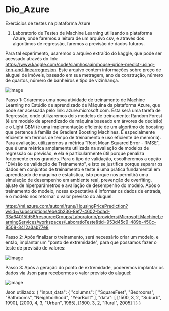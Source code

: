 # Dio_Azure
Exercicios de testes na plataforma Azure

1) Laboratorio de Testes de Machine Learning utilizando a plataforma Azure, onde faremos a leitura de um arquivo csv, e através dos algorítimos de regressão, faremos a previsão de dados futuros.

Para tal experimento, usaremos o arquivo extraído do kaggle, que pode ser acessado através do link: https://www.kaggle.com/code/siamhosaain/house-price-predict-using-knn-and-linearregresion. 
Este arquivo contem informações sobre preço de aluguel de imóveis, baseado em sua metragem, ano de construção, número de quartos, número de banheiros e tipo de vizinhança. 

![image](https://github.com/lucimaralye/Dio_Azure/assets/142181198/2a873ea2-7ee4-4685-8fa5-4f99bf287e02)


Passo 1: Criaremos uma nova atividade de treinamento de Machine Learning no Estúdio de aprendizado de Máquina da plataforma Azure, que pode ser acessada pelo link: azure.microsoft.com.
Esta será uma tarefa de Regressão, onde utilizaremos dois modelos de treinamento: Random Forest (é um modelo de aprendizado de máquina baseado em árvores de decisão) e o Light GBM (é uma implementação eficiente de um algoritmo de boosting que pertence à família de Gradient Boosting Machines. É especialmente eficiente em termos de tempo de treinamento e uso eficiente de memória). 
Para avaliação, utilizaremos a métrica "Root Mean Squared Error - RMSE", que é uma métrica amplamente utilizada na avaliação de modelos de regressão ou previsão, e ela é particularmente útil porque penaliza fortemente erros grandes. 
Para o tipo de validação, escolheremos a opção "Divisão de validação de Treinamento", e isto se justifica porque separar os dados em conjuntos de treinamento e teste é uma prática fundamental em aprendizado de máquina e estatística, isto porque nos permitirá uma simulação de desempenho em ambiente real, prevenção de overfiting, ajuste de hiperparâmetros e avaliação de desempenho do modelo. 
Após o treinamento do modelo, nossa expectativa é informar os dados de entrada, e o modelo nos retornar o valor previsto do aluguel.

https://ml.azure.com/automl/runs/HousingPricePrediction?wsid=/subscriptions/ebe4b236-8ef7-4602-bdad-33a64015fd58/resourceGroups/Laboratorio/providers/Microsoft.MachineLearningServices/workspaces/LaboratioTeste&tid=953d45c9-489b-450c-8508-3412a3ab77e8

Passo 2: Após finalizar o treinamento, será necessário criar um modelo, e então, implantar um "ponto de extremidade", para que possamos fazer o teste de previsão de valores:

![image](https://github.com/lucimaralye/Dio_Azure/assets/142181198/7c7c8e43-4911-4891-ae7a-fc046a29ebdb)

Passo 3: Após a geração do ponto de extremidade, poderemos implantar os dados via Json para recebermos o valor previsto do aluguel: 

![image](https://github.com/lucimaralye/Dio_Azure/assets/142181198/44bb8c2b-3e1b-4daa-93c3-75277685fe53)

Json utilizado:
{
  "input_data": {
    "columns": [
      "SquareFeet",
      "Bedrooms",
      "Bathrooms",
      "Neighborhood",
      "YearBuilt"
    ],
    "data": [
      [1500, 3, 2, "Suburb", 1990],
      [2000, 4, 3, "Urban", 1985],
      [1800, 3, 2, "Rural", 2005]
    ]
  }
}
